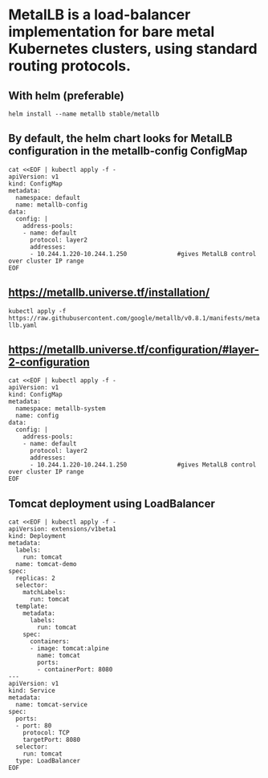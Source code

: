# MetalLB is a load-balancer implementation for bare metal Kubernetes clusters, using standard routing protocols.

## With helm (preferable)
```helm install --name metallb stable/metallb```
## By default, the helm chart looks for MetalLB configuration in the metallb-config ConfigMap
```
cat <<EOF | kubectl apply -f -
apiVersion: v1
kind: ConfigMap
metadata:
  namespace: default
  name: metallb-config
data:
  config: |
    address-pools:
    - name: default
      protocol: layer2
      addresses:
      - 10.244.1.220-10.244.1.250              #gives MetalLB control over cluster IP range
EOF
```
## https://metallb.universe.tf/installation/
```kubectl apply -f https://raw.githubusercontent.com/google/metallb/v0.8.1/manifests/metallb.yaml```

## https://metallb.universe.tf/configuration/#layer-2-configuration
```
cat <<EOF | kubectl apply -f -
apiVersion: v1
kind: ConfigMap
metadata:
  namespace: metallb-system
  name: config
data:
  config: |
    address-pools:
    - name: default
      protocol: layer2
      addresses:
      - 10.244.1.220-10.244.1.250              #gives MetalLB control over cluster IP range
EOF
```
## Tomcat deployment using LoadBalancer
```
cat <<EOF | kubectl apply -f -
apiVersion: extensions/v1beta1
kind: Deployment
metadata:
  labels:
    run: tomcat
  name: tomcat-demo
spec:
  replicas: 2
  selector:
    matchLabels:
      run: tomcat
  template:
    metadata:
      labels:
        run: tomcat
    spec:
      containers:
      - image: tomcat:alpine
        name: tomcat
        ports:
        - containerPort: 8080
---
apiVersion: v1
kind: Service
metadata:
  name: tomcat-service
spec:
  ports:
  - port: 80
    protocol: TCP
    targetPort: 8080
  selector:
    run: tomcat
  type: LoadBalancer
EOF
```

